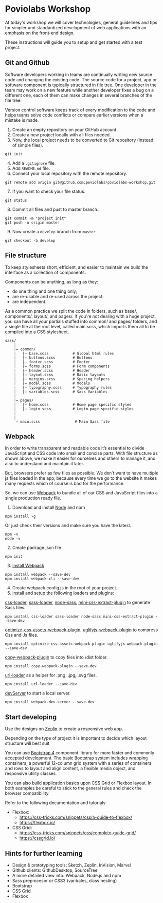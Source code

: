 # Poviolabs Workshop

At today's workshop we will cover technologies, general guidelines and tips for simpler and standardized development of web applications with an emphasis on the front-end design.

These instructions will guide you to setup and get started with a test project.

## Git and Github

Software developers working in teams are continually writing new source code and changing the existing code. The source code for a project, app or software component is typically structured in file tree. One developer in the team may work on a new feature while another developer fixes a bug on a different one, each of them can make changes in several branches of the file tree.

Version control software keeps track of every modification to the code and helps teams solve code conflicts or compare earlier versions when a mistake is made.

1. Create an empty repository on your GitHub account.
2. Create a new project locally with all files needed.
3. Now, the local project needs to be converted to Git repository (instead of simple files).
```
git init
```
4. Add a `.gitignore` file.
5. Add `README.md` file.
6. Connect your local repository with the remote repository.
```
git remote add origin git@github.com:poviolabs/poviolabs-workshop.git
```
7. If you want to check your file status.
```
git status
```
8. Commit all files and pust to master branch.
```
git commit -m "project init"
git push -u origin master
```
9. Now create a `develop` branch from `master`
```
git checkout -b develop
```

## File structure

To keep stylesheets short, efficient, and easier to maintain we build the interface as a collection of components.

Components can be anything, as long as they:

- do one thing and one thing only;
- are re-usable and re-used across the project;
- are independent.

As a common practice we split the code in folders, such as base/, components/, layout/, and pages/. If you're not dealing with a huge project, you can have all your partials stuffed into common/ and pages/ folders, and a single file at the root level, called main.scss, which imports them all to be compiled into a CSS stylesheet.

```
sass/
    |
    |– common/
    |   |– base.scss           # Global html rules
    |   |– buttons.scss        # Buttons
    |   |– footer.scss         # Footer
    |   |– forms.scss          # Form components
    |   |– header.scss         # Header
    |   |– layout.scss         # Basic layouts
    |   |– margins.scss        # Spacing helpers
    |   |– modal.scss          # Modals
    |   |– typography.scss     # Typography rules
    |   |– variables.scss      # Sass Variables
    |
    |– pages/
    |   |– home.scss           # Home page specific styles
    |   |– login.scss          # Login page specific styles
    |
    |
    `– main.scss                # Main Sass file
```


## Webpack

In order to write transparent and readable code it’s essential to divide JavaScript and CSS code into small and concise parts. With file structure as shown above, we make it easier for ourselves and others to manage it, and also to understand and maintain it later.

But, browsers prefer as few files as possible.  We don’t want to have multiple js files loaded in the app, because every time we go to the website it makes many requests which of course is bad for the performance.

So, we can use [Webpack](https://webpack.js.org/configuration/) to bundle all of our CSS and JavaScript files into a single production ready file.

1. Download and install [Node](https://nodejs.org/en/) and npm
```
npm install -g
```
Or just check their versions and make sure you have the latest.
```
npm -v
node -v
```
2. Create package.json file
```
npm init
```
3. [Install Webpack](https://webpack.js.org/guides/installation/)
```
npm install webpack --save-dev
npm install webpack-cli --save-dev
```
4. Create webpack.config.js in the root of your project.
5. Install and setup the following loaders and plugins:

 [css-loader](https://webpack.js.org/loaders/css-loader/#src/components/Sidebar/Sidebar.jsx), [sass-loader](https://webpack.js.org/loaders/sass-loader/#src/components/Sidebar/Sidebar.jsx), [node-sass](https://github.com/sass/node-sass), [mini-css-extract-plugin](https://webpack.js.org/plugins/mini-css-extract-plugin/#src/components/Sidebar/Sidebar.jsx) to generate Sass files.
 ```
 npm install css-loader sass-loader node-sass mini-css-extract-plugin --save-dev
 ```
 [optimize-css-assets-webpack-plugin](https://github.com/NMFR/optimize-css-assets-webpack-plugin), [uglifyjs-webpack-plugin](https://webpack.js.org/plugins/uglifyjs-webpack-plugin/#src/components/Sidebar/Sidebar.jsx) to compress Css and Js files.
 ```
 npm install optimize-css-assets-webpack-plugin uglifyjs-webpack-plugin --save-dev
 ```
 [copy-webpack-plugin](https://webpack.js.org/plugins/copy-webpack-plugin/#src/components/Sidebar/Sidebar.jsx) to copy files into /dist folder.
 ```
 npm install copy-webpack-plugin --save-dev
 ```
 [url-loader](https://webpack.js.org/loaders/url-loader/#src/components/Sidebar/Sidebar.jsx) as a helper for .png, .jpg, .svg files.
 ```
 npm install url-loader --save-dev
 ```
 [devServer](https://webpack.js.org/configuration/dev-server/#src/components/Sidebar/Sidebar.jsx) to start a local server.
 ```
 npm install webpack-dev-server --save-dev
 ```

## Start developing

Use the designs on [Zeplin](https://app.zeplin.io/project/5c05773f810c5b2c7e441102) to create a responsive web app.

Depending on the type of project it is important to decide which layout structure will best suit.

You can use [Bootstrap 4](https://getbootstrap.com/docs/4.1/getting-started/introduction/) component library for more faster and commonly accepted development. The basic [Bootstrap system](https://getbootstrap.com/docs/4.0/layout/grid/) includes wrapping containers, a powerful 12-column grid system with a series of containers and rows to layout and align content, a flexible media object, and responsive utility classes.

You can also build application basics upon CSS Grid or Flexbox layout. In both examples be careful to stick to the general rules and check the browser compatibility.

Refer to the following documentation and tutorials:
- Flexbox:
  - https://css-tricks.com/snippets/css/a-guide-to-flexbox/
  - https://flexbox.io/
- CSS Grid:
  - https://css-tricks.com/snippets/css/complete-guide-grid/
  - https://cssgrid.io/


## Hints for further learning

- Design & prototyping tools: Sketch, Zeplin, InVision, Marvel
- Github clients: GithubDesktop, SourceTree
- A more detailed view into: Webpack, Node.js and npm
- Sass preprocesor or CSS3 (varibales, class nesting)
- Bootstrap
- CSS Grid
- Flexbox
